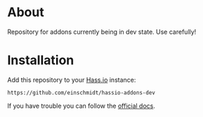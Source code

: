 # About

Repository for addons currently being in dev state.
Use carefully!

# Installation

Add this repository to your [Hass.io](https://home-assistant.io/hassio/) instance:

`https://github.com/einschmidt/hassio-addons-dev`

If you have trouble you can follow the [official docs](https://home-assistant.io/hassio/installing_third_party_addons/).
